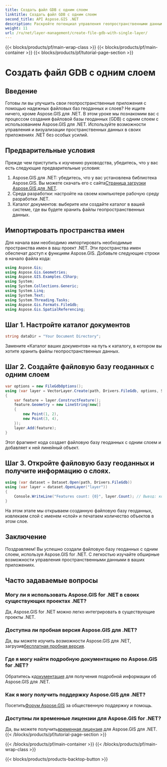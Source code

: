 ```yaml
---
title: Создать файл GDB с одним слоем
linktitle: Создать файл GDB с одним слоем
second_title: API Aspose.GIS .NET
description: Раскройте потенциал управления геопространственными данными в .NET с помощью Aspose.GIS. Узнайте, как шаг за шагом создавать файловые базы геоданных и слои. Скачать сейчас!
weight: 11
url: /ru/net/layer-management/create-file-gdb-with-single-layer/
---
```


{{< blocks/products/pf/main-wrap-class >}}
{{< blocks/products/pf/main-container >}}
{{< blocks/products/pf/tutorial-page-section >}}

# Создать файл GDB с одним слоем

## Введение
Готовы ли вы улучшить свои геопространственные приложения с помощью надежных файловых баз геоданных и слоев? Не ищите ничего, кроме Aspose.GIS для .NET. В этом уроке мы познакомим вас с процессом создания файловой базы геоданных (GDB) с одним слоем с использованием Aspose.GIS для .NET. Используйте возможности управления и визуализации пространственных данных в своих приложениях .NET без особых усилий.
## Предварительные условия
Прежде чем приступить к изучению руководства, убедитесь, что у вас есть следующие предварительные условия:
1.  Aspose.GIS для .NET: убедитесь, что у вас установлена библиотека Aspose.GIS. Вы можете скачать его с сайта[Страница загрузки Aspose.GIS для .NET](https://releases.aspose.com/gis/net/).
2. Среда разработки: настройте на своем компьютере рабочую среду разработки .NET.
3. Каталог документов: выберите или создайте каталог в вашей системе, где вы будете хранить файлы геопространственных данных.
## Импортировать пространства имен
Для начала вам необходимо импортировать необходимые пространства имен в ваш проект .NET. Эти пространства имен обеспечат доступ к функциям Aspose.GIS. Добавьте следующие строки в начало файла кода:
```csharp
using Aspose.Gis;
using Aspose.Gis.Geometries;
using Aspose.GIS.Examples.CSharp;
using System;
using System.Collections.Generic;
using System.Linq;
using System.Text;
using System.Threading.Tasks;
using Aspose.Gis.Formats.FileGdb;
using Aspose.Gis.SpatialReferencing;
```
## Шаг 1. Настройте каталог документов
```csharp
string dataDir = "Your Document Directory";
```
Замените «Каталог ваших документов» на путь к каталогу, в котором вы хотите хранить файлы геопространственных данных.
## Шаг 2. Создайте файловую базу геоданных с одним слоем
```csharp
var options = new FileGdbOptions();
using (var layer = VectorLayer.Create(path, Drivers.FileGdb, options, SpatialReferenceSystem.Wgs84))
{
    var feature = layer.ConstructFeature();
    feature.Geometry = new LineString(new[]
    {
        new Point(1, 2),
        new Point(3, 4),
    });
    layer.Add(feature);
}
```
Этот фрагмент кода создает файловую базу геоданных с одним слоем и добавляет к ней линейный объект.
## Шаг 3. Откройте файловую базу геоданных и получите информацию о слоях.
```csharp
using (var dataset = Dataset.Open(path, Drivers.FileGdb))
using (var layer = dataset.OpenLayer("layer"))
{
    Console.WriteLine("Features count: {0}", layer.Count); // Вывод: количество функций: 1.
}
```
На этом этапе мы открываем созданную файловую базу геоданных, извлекаем слой с именем «слой» и печатаем количество объектов в этом слое.
## Заключение
Поздравляем! Вы успешно создали файловую базу геоданных с одним слоем, используя Aspose.GIS for .NET. С легкостью изучайте обширные возможности управления пространственными данными в ваших приложениях.
## Часто задаваемые вопросы
### Могу ли я использовать Aspose.GIS for .NET в своих существующих проектах .NET?
Да, Aspose.GIS for .NET можно легко интегрировать в существующие проекты .NET.
### Доступна ли пробная версия Aspose.GIS для .NET?
 Да, вы можете изучить возможности Aspose.GIS для .NET, загрузив[бесплатная пробная версия](https://releases.aspose.com/).
### Где я могу найти подробную документацию по Aspose.GIS for .NET?
 Обратитесь к[документация](https://reference.aspose.com/gis/net/) для получения подробной информации об Aspose.GIS для .NET.
### Как я могу получить поддержку Aspose.GIS для .NET?
 Посетить[Форум Aspose.GIS](https://forum.aspose.com/c/gis/33) за общественную поддержку и помощь.
### Доступны ли временные лицензии для Aspose.GIS for .NET?
 Да, вы можете получить[временная лицензия](https://purchase.aspose.com/temporary-license/) для Aspose.GIS для .NET.
{{< /blocks/products/pf/tutorial-page-section >}}

{{< /blocks/products/pf/main-container >}}
{{< /blocks/products/pf/main-wrap-class >}}

{{< blocks/products/products-backtop-button >}}
